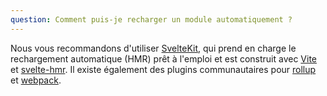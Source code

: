 ```yaml
---
question: Comment puis-je recharger un module automatiquement ?
---
```


Nous vous recommandons d'utiliser [SvelteKit](https://kit.svelte.dev/), qui prend en charge le rechargement automatique (HMR) prêt à l'emploi et est construit avec [Vite](https://vitejs.dev/) et [svelte-hmr](https://github.com/sveltejs/svelte-hmr). Il existe également des plugins communautaires pour [rollup](https://github.com/rixo/rollup-plugin-svelte-hot) et [webpack](https://github.com/sveltejs/svelte-loader).
